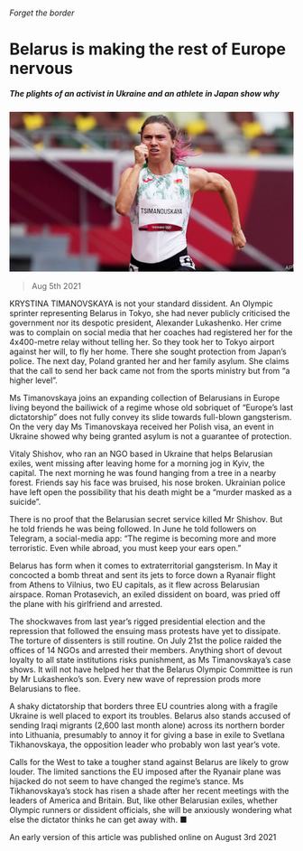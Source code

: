 ###### Forget the border

# Belarus is making the rest of Europe nervous 

##### The plights of an activist in Ukraine and an athlete in Japan show why 

![image](images/20210807_eup004.jpg) 

> Aug 5th 2021 

KRYSTINA TIMANOVSKAYA is not your standard dissident. An Olympic sprinter representing Belarus in Tokyo, she had never publicly criticised the government nor its despotic president, Alexander Lukashenko. Her crime was to complain on social media that her coaches had registered her for the 4x400-metre relay without telling her. So they took her to Tokyo airport against her will, to fly her home. There she sought protection from Japan’s police. The next day, Poland granted her and her family asylum. She claims that the call to send her back came not from the sports ministry but from “a higher level”.

Ms Timanovskaya joins an expanding collection of Belarusians in Europe living beyond the bailiwick of a regime whose old sobriquet of “Europe’s last dictatorship” does not fully convey its slide towards full-blown gangsterism. On the very day Ms Timanovskaya received her Polish visa, an event in Ukraine showed why being granted asylum is not a guarantee of protection.


Vitaly Shishov, who ran an NGO based in Ukraine that helps Belarusian exiles, went missing after leaving home for a morning jog in Kyiv, the capital. The next morning he was found hanging from a tree in a nearby forest. Friends say his face was bruised, his nose broken. Ukrainian police have left open the possibility that his death might be a “murder masked as a suicide”.

There is no proof that the Belarusian secret service killed Mr Shishov. But he told friends he was being followed. In June he told followers on Telegram, a social-media app: “The regime is becoming more and more terroristic. Even while abroad, you must keep your ears open.”

Belarus has form when it comes to extraterritorial gangsterism. In May it concocted a bomb threat and sent its jets to force down a Ryanair flight from Athens to Vilnius, two EU capitals, as it flew across Belarusian airspace. Roman Protasevich, an exiled dissident on board, was pried off the plane with his girlfriend and arrested.

The shockwaves from last year’s rigged presidential election and the repression that followed the ensuing mass protests have yet to dissipate. The torture of dissenters is still routine. On July 21st the police raided the offices of 14 NGOs and arrested their members. Anything short of devout loyalty to all state institutions risks punishment, as Ms Timanovskaya’s case shows. It will not have helped her that the Belarus Olympic Committee is run by Mr Lukashenko’s son. Every new wave of repression prods more Belarusians to flee.

A shaky dictatorship that borders three EU countries along with a fragile Ukraine is well placed to export its troubles. Belarus also stands accused of sending Iraqi migrants (2,600 last month alone) across its northern border into Lithuania, presumably to annoy it for giving a base in exile to Svetlana Tikhanovskaya, the opposition leader who probably won last year’s vote.

Calls for the West to take a tougher stand against Belarus are likely to grow louder. The limited sanctions the EU imposed after the Ryanair plane was hijacked do not seem to have changed the regime’s stance. Ms Tikhanovskaya’s stock has risen a shade after her recent meetings with the leaders of America and Britain. But, like other Belarusian exiles, whether Olympic runners or dissident officials, she will be anxiously wondering what else the dictator thinks he can get away with. ■

An early version of this article was published online on August 3rd 2021

